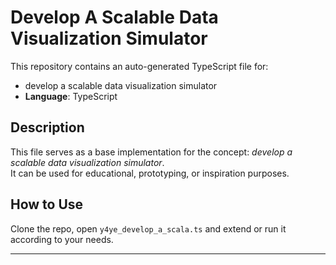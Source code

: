 # Develop A Scalable Data Visualization Simulator

This repository contains an auto-generated TypeScript file for:

- develop a scalable data visualization simulator
- **Language**: TypeScript

## Description

This file serves as a base implementation for the concept: *develop a scalable data visualization simulator*.  
It can be used for educational, prototyping, or inspiration purposes.

## How to Use

Clone the repo, open `y4ye_develop_a_scala.ts` and extend or run it according to your needs.

---



